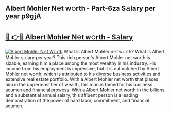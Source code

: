 ## Albert Mohler N𝚎t w𝚘rth - Part-6za S𝚊lary per year p9gjA

# <h2><a href="http://gc3n3da.nevu.top/?p=Albert+Mohler">🔗 👉🔴 Albert Mohler N𝚎t w𝚘rth - S𝚊lary</a></h2>

[![Albert Mohler N𝚎t W𝚘rth](https://i.imgur.com/Oavwk0R.jpeg)](http://gc3n3da.nevu.top/?p=Albert+Mohler)
What is Albert Mohler n𝚎t w𝚘rth? What is Albert Mohler s𝚊lary per year?
This rich person's Albert Mohler net worth is sizable, earning him a place among the most wealthy in his industry. His income from his employment is impressive, but it is outmatched by Albert Mohler net worth, which is attributed to his diverse business activities and extensive real estate portfolio. With a Albert Mohler net worth that places him in the uppermost tier of wealth, this man is famed for his business acumen and financial prowess. With a Albert Mohler net worth in the billions and a substantial annual salary, this affluent person is a leading demonstration of the power of hard labor, commitment, and financial acumen.
